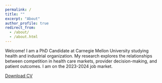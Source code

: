```yaml
---
permalink: /
title: ""
excerpt: "About"
author_profile: true
redirect_from: 
  - /about/
  - /about.html
---
```


Welcome! I am a PhD Candidate at Carnegie Mellon University studying health and industrial organization. My research explores the relationships between competition in health care markets, provider decision-making, and patient outcomes. I am on the 2023-2024 job market.   

[Download CV](http://shruthi-venkatesh.github.io/files/CV_Shruthi_Venkatesh.pdf)